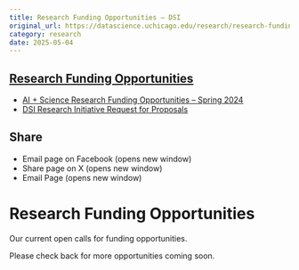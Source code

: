 ```yaml
---
title: Research Funding Opportunities – DSI
original_url: https://datascience.uchicago.edu/research/research-funding
category: research
date: 2025-05-04
---
```


## [Research Funding Opportunities](https://datascience.uchicago.edu/research/research-funding/)

* [AI + Science Research Funding Opportunities – Spring 2024](https://datascience.uchicago.edu/research/research-funding/ai-science-research-funding-opportunities/)
* [DSI Research Initiative Request for Proposals](https://datascience.uchicago.edu/research/research-funding/dsi-research-initiative-request-for-proposals/)

## Share

* Email page on Facebook (opens new window)
* Share page on X (opens new window)
* Email Page (opens new window)

<!-- Table-like structure detected -->

# Research Funding Opportunities

Our current open calls for funding opportunities.

Please check back for more opportunities coming soon.